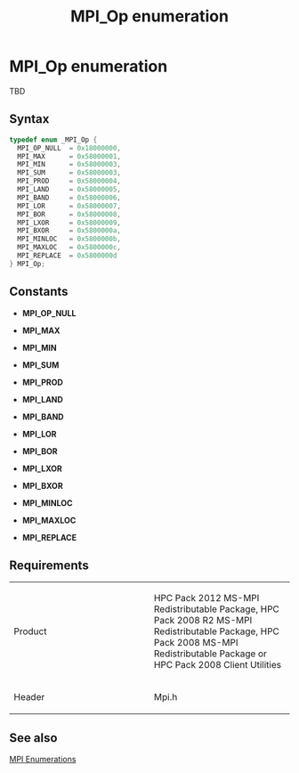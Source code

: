 ﻿---
title: MPI_Op enumeration
TOCTitle: MPI_Op enumeration
ms:assetid: 3C70A7BA-E67A-434F-BF13-F42F498B8150
ms:mtpsurl: https://msdn.microsoft.com/en-us/library/Dn473436(v=VS.85)
ms:contentKeyID: 59360972
ms.date: 03/28/2018
mtps_version: v=VS.85
f1_keywords:
- mpi/MPI_BAND
- mpi/MPI_BOR
- mpi/MPI_BXOR
- mpi/MPI_LAND
- mpi/MPI_LOR
- mpi/MPI_LXOR
- mpi/MPI_MAX
- mpi/MPI_MAXLOC
- mpi/MPI_MIN
- mpi/MPI_MINLOC
- mpi/MPI_Op
- mpi/MPI_OP_NULL
- mpi/MPI_PROD
- mpi/MPI_REPLACE
- mpi/MPI_SUM
- MPI_BAND
- MPI_BOR
- MPI_BXOR
- MPI_LAND
- MPI_LOR
- MPI_LXOR
- MPI_MAX
- MPI_MAXLOC
- MPI_MIN
- MPI_MINLOC
- MPI_Op
- MPI_OP_NULL
- MPI_PROD
- MPI_REPLACE
- MPI_SUM
dev_langs:
- C++
- C
api_location:
- mpi.h
api_name:
- MPI_Op
api_type:
- HeaderDef
product:
- Windows
topic_type:
- apiref
- kbSyntax
product_family_name: VS
ROBOTS: INDEX,FOLLOW
---

# MPI\_Op enumeration

TBD

## Syntax

``` c++
typedef enum _MPI_Op { 
  MPI_OP_NULL  = 0x18000000,
  MPI_MAX      = 0x58000001,
  MPI_MIN      = 0x58000003,
  MPI_SUM      = 0x58000003,
  MPI_PROD     = 0x58000004,
  MPI_LAND     = 0x58000005,
  MPI_BAND     = 0x58000006,
  MPI_LOR      = 0x58000007,
  MPI_BOR      = 0x58000008,
  MPI_LXOR     = 0x58000009,
  MPI_BXOR     = 0x5800000a,
  MPI_MINLOC   = 0x5800000b,
  MPI_MAXLOC   = 0x5800000c,
  MPI_REPLACE  = 0x5800000d
} MPI_Op;
```

## Constants

  - **MPI\_OP\_NULL**

  - **MPI\_MAX**

  - **MPI\_MIN**

  - **MPI\_SUM**

  - **MPI\_PROD**

  - **MPI\_LAND**

  - **MPI\_BAND**

  - **MPI\_LOR**

  - **MPI\_BOR**

  - **MPI\_LXOR**

  - **MPI\_BXOR**

  - **MPI\_MINLOC**

  - **MPI\_MAXLOC**

  - **MPI\_REPLACE**

## Requirements

<table>
<colgroup>
<col style="width: 50%" />
<col style="width: 50%" />
</colgroup>
<tbody>
<tr class="odd">
<td><p>Product</p></td>
<td><p>HPC Pack 2012 MS-MPI Redistributable Package, HPC Pack 2008 R2 MS-MPI Redistributable Package, HPC Pack 2008 MS-MPI Redistributable Package or HPC Pack 2008 Client Utilities</p></td>
</tr>
<tr class="even">
<td><p>Header</p></td>
<td>Mpi.h</td>
</tr>
</tbody>
</table>


## See also

[MPI Enumerations](mpi-enumerations.md)

